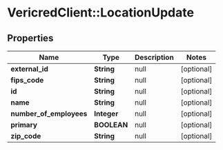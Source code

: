 # VericredClient::LocationUpdate

## Properties
Name | Type | Description | Notes
------------ | ------------- | ------------- | -------------
**external_id** | **String** | null | [optional] 
**fips_code** | **String** | null | [optional] 
**id** | **String** | null | [optional] 
**name** | **String** | null | [optional] 
**number_of_employees** | **Integer** | null | [optional] 
**primary** | **BOOLEAN** | null | [optional] 
**zip_code** | **String** | null | [optional] 


